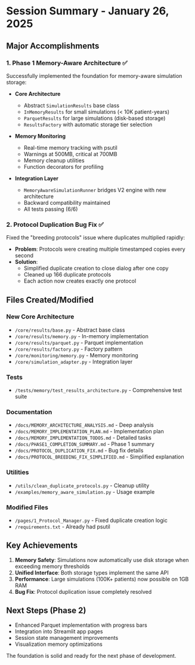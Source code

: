 # Session Summary - January 26, 2025

## Major Accomplishments

### 1. Phase 1 Memory-Aware Architecture ✅
Successfully implemented the foundation for memory-aware simulation storage:

- **Core Architecture**
  - Abstract `SimulationResults` base class
  - `InMemoryResults` for small simulations (< 10K patient-years)
  - `ParquetResults` for large simulations (disk-based storage)
  - `ResultsFactory` with automatic storage tier selection

- **Memory Monitoring**
  - Real-time memory tracking with psutil
  - Warnings at 500MB, critical at 700MB
  - Memory cleanup utilities
  - Function decorators for profiling

- **Integration Layer**
  - `MemoryAwareSimulationRunner` bridges V2 engine with new architecture
  - Backward compatibility maintained
  - All tests passing (6/6)

### 2. Protocol Duplication Bug Fix ✅
Fixed the "breeding protocols" issue where duplicates multiplied rapidly:

- **Problem**: Protocols were creating multiple timestamped copies every second
- **Solution**: 
  - Simplified duplicate creation to close dialog after one copy
  - Cleaned up 166 duplicate protocols
  - Each action now creates exactly one protocol

## Files Created/Modified

### New Core Architecture
- `/core/results/base.py` - Abstract base class
- `/core/results/memory.py` - In-memory implementation  
- `/core/results/parquet.py` - Parquet implementation
- `/core/results/factory.py` - Factory pattern
- `/core/monitoring/memory.py` - Memory monitoring
- `/core/simulation_adapter.py` - Integration layer

### Tests
- `/tests/memory/test_results_architecture.py` - Comprehensive test suite

### Documentation
- `/docs/MEMORY_ARCHITECTURE_ANALYSIS.md` - Deep analysis
- `/docs/MEMORY_IMPLEMENTATION_PLAN.md` - Implementation plan
- `/docs/MEMORY_IMPLEMENTATION_TODOS.md` - Detailed tasks
- `/docs/PHASE1_COMPLETION_SUMMARY.md` - Phase 1 summary
- `/docs/PROTOCOL_DUPLICATION_FIX.md` - Bug fix details
- `/docs/PROTOCOL_BREEDING_FIX_SIMPLIFIED.md` - Simplified explanation

### Utilities
- `/utils/clean_duplicate_protocols.py` - Cleanup utility
- `/examples/memory_aware_simulation.py` - Usage example

### Modified Files
- `/pages/1_Protocol_Manager.py` - Fixed duplicate creation logic
- `/requirements.txt` - Already had psutil

## Key Achievements

1. **Memory Safety**: Simulations now automatically use disk storage when exceeding memory thresholds
2. **Unified Interface**: Both storage types implement the same API
3. **Performance**: Large simulations (100K+ patients) now possible on 1GB RAM
4. **Bug Fix**: Protocol duplication issue completely resolved

## Next Steps (Phase 2)
- Enhanced Parquet implementation with progress bars
- Integration into Streamlit app pages
- Session state management improvements
- Visualization memory optimizations

The foundation is solid and ready for the next phase of development.